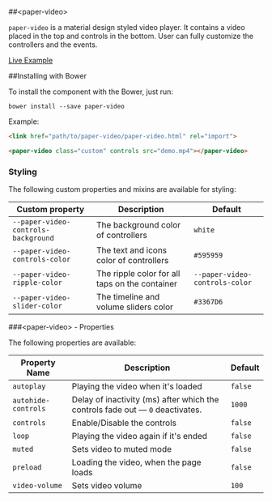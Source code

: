 ##&lt;paper-video&gt;

`paper-video` is a material design styled video player. It contains a video placed in the top and
controls in the bottom. User can fully customize the controllers and the events.

[Live Example](http://spacee.xyz/paper-video/demo.html)

##Installing with Bower

To install the component with the Bower, just run: 

`bower install --save paper-video`


Example:

```html
<link href="path/to/paper-video/paper-video.html" rel="import">

<paper-video class="custom" controls src="demo.mp4"></paper-video>
```

### Styling

The following custom properties and mixins are available for styling:

| Custom property | Description | Default |
| --- | --- | --- |
| `--paper-video-controls-background` | The background color of controllers | `white` |
| `--paper-video-controls-color` | The text and icons color of controllers | `#595959` |
| `--paper-video-ripple-color` | The ripple color for all taps on the container | `--paper-video-controls-color` |
| `--paper-video-slider-color` | The timeline and volume sliders color | `#3367D6` |

###&lt;paper-video&gt; - Properties

The following properties are available:

| Property Name | Description | Default |
| --- | --- | --- |
| `autoplay` | Playing the video when it's loaded | `false` |
| `autohide-controls` | Delay of inactivity (ms) after which the controls fade out &mdash; `0` deactivates. | `1000` |
| `controls` | Enable/Disable the controls | `false` |
| `loop` | Playing the video again if it's ended | `false` |
| `muted` | Sets video to muted mode | `false` |
| `preload` | Loading the video, when the page loads | `false` |
| `video-volume` | Sets video volume | `100` |
